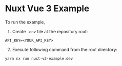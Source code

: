 # Nuxt Vue 3 Example

To run the example,

1. Create `.env` file at the repository root:
```dotenv
API_KEY=<YOUR_API_KEY>
```

2. Execute following command from the root directory:
```shell
yarn nx run nuxt-v3-example:dev
```
